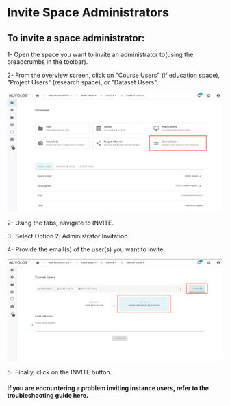# Invite Space Administrators

## **To invite a space administrator:**

1- Open the space you want to invite an administrator to\(using the breadcrumbs in the toolbar\).

2- From the overview screen, click on "Course Users" \(if education space\), "Project Users" \(research space\), or "Dataset Users".

![](../../.gitbook/assets/screen-shot-2020-05-22-at-1.35.55-pm%20%281%29.png)

2- Using the tabs, navigate to INVITE.

3- Select Option 2: Administrator Invitation.

4- Provide the email\(s\) of the user\(s\) you want to invite.

![](../../.gitbook/assets/screen-shot-2020-05-22-at-1.32.01-pm.png)

5- Finally, click on the INVITE button.

#### If you are encountering a problem inviting instance users, refer to the troubleshooting guide here. 

